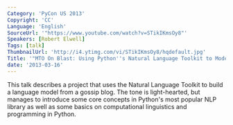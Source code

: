 ```yaml
---
Category: 'PyCon US 2013'
Copyright: 'CC'
Language: 'English'
SourceUrl: '"https://www.youtube.com/watch?v=STikIKmsOy8"'
Speakers: [Robert Elwell]
Tags: [talk]
ThumbnailUrl: 'http://i4.ytimg.com/vi/STikIKmsOy8/hqdefault.jpg'
Title: '"MTO On Blast: Using Python''s Natural Language Toolkit to Model Gossip Blogs"'
date: '2013-03-16'
---
```

This talk describes a project that uses the Natural Language Toolkit to build a language model from a gossip blog. The tone is light-hearted, but manages to introduce some core concepts in Python's most popular NLP library as well as some basics on computational linguistics and programming in Python.